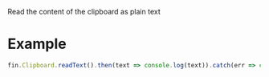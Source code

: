Read the content of the clipboard as plain text
# Example
```js
fin.Clipboard.readText().then(text => console.log(text)).catch(err => console.log(err));
```
